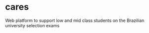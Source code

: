 # cares
Web platform to support low and mid class students on the Brazilian university selection exams
